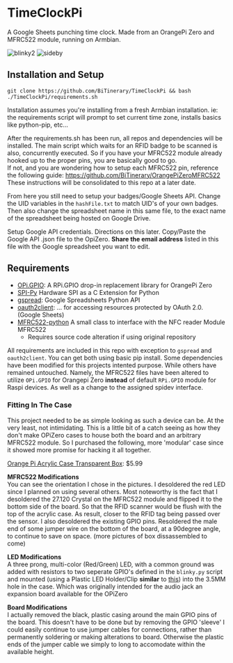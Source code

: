 # TimeClockPi
A Google Sheets punching time clock. Made from an OrangePi Zero and MFRC522 module, running on Armbian.

![blinky2](https://user-images.githubusercontent.com/8212296/33339935-3d6bed48-d440-11e7-80fb-850be5dc8113.gif)
![sideby](https://user-images.githubusercontent.com/8212296/33340459-bd7858d6-d441-11e7-9e00-3e7ec3b27a79.jpg)

## Installation and Setup
`git clone https://github.com/BiTinerary/TimeClockPi && bash ./TimeClockPi/requirements.sh`

Installation assumes you're installing from a fresh Armbian installation. ie: the requirements script will prompt to set current time zone, installs basics like python-pip, etc...

After the requirements.sh has been run, all repos and dependencies will be installed. The main script which waits for an RFID badge to be scanned is also, concurrently executed. So if you have your MFRC522 module already hooked up to the proper pins, you are basically good to go.  
If not, and you are wondering how to setup each MFRC522 pin, reference the following guide: https://github.com/BiTinerary/OrangePiZeroMFRC522  
These instructions will be consolidated to this repo at a later date.

From here you still need to setup your badges/Google Sheets API. Change the UID variables in the `hashFile.txt` to match UID's of your own badges. Then also change the spreadsheet name in this same file, to the exact name of the spreadsheet being hosted on Google Drive.

Setup Google API credentials. Directions on this later. Copy/Paste the Google API .json file to the OpiZero. **Share the email address** listed in this file with the Google spreadsheet you want to edit.

## Requirements
* [OPi.GPIO](https://github.com/rm-hull/OPi.GPIO): A RPi.GPIO drop-in replacement library for OrangePi Zero
* [SPI-Py](https://github.com/lthiery/SPI-Py) Hardware SPI as a C Extension for Python
* [gspread](https://github.com/burnash/gspread): Google Spreadsheets Python API
* [oauth2client](https://github.com/google/oauth2client): ... for accessing resources protected by OAuth 2.0. (Google Sheets)
* [MFRC522-python](https://github.com/mxgxw/MFRC522-python) A small class to interface with the NFC reader Module MFRC522
  * Requires source code alteration if using original repository

All requirements are included in this repo with exception to `gspread` and `oauth2client`. You can get both using basic pip install. Some dependencies have been modified for this projects intented purpose. While others have remained untouched. Namely, the MFRC522 files have been altered to utilize `OPi.GPIO` for Orangepi Zero **instead** of default `RPi.GPIO` module for Raspi devices. As well as a change to the assigned spidev interface.

### Fitting In The Case
This project needed to be as simple looking as such a device can be. At the very least, not intimidating. This is a little bit of a catch seeing as how they don't make OPiZero cases to house both the board and an arbitrary MFRC522 module. So I purchased the following, more 'modular' case since it showed more promise for hacking it all together.

[Orange Pi Acrylic Case Transparent Box](https://www.amazon.com/gp/product/B073W8XCS3/ref=oh_aui_detailpage_o03_s00?ie=UTF8&psc=1): $5.99

**MFRC522 Modifications**  
You can see the orientation I chose in the pictures. I desoldered the red LED since I planned on using several others. Most noteworthy is the fact that I desoldered the 27.120 Crystal on the MFRC522 module and flipped it to the bottom side of the board. So that the RFID scanner would be flush with the top of the acrylic case. As result, closer to the RFID tag being passed over the sensor. I also desoldered the existing GPIO pins. Resoldered the male end of some jumper wire on the bottom of the board, at a 90degree angle, to continue to save on space. (more pictures of box dissassembled to come)

**LED Modifications**  
A three prong, multi-color (Red/Green) LED, with a common ground was added with resistors to two seperate GPIO's defined in the `blinky.py` script and mounted (using a Plastic LED Holder/Clip **similar** to [this](https://www.ebay.com/itm/50pcs-5mm-Plastic-LED-Holders-Clips-Bezels-Mounts-Cases-Housings-Black-New-S5-/281745445114)) into the 3.5MM hole in the case. Which was originally intended for the audio jack an expansion board available for the OPiZero

**Board Modifications**  
I actually removed the black, plastic casing around the main GPIO pins of the board. This doesn't have to be done but by removing the GPIO 'sleeve' I could easily continue to use jumper cables for connections, rather than permanently soldering or making alterations to board. Otherwise the plastic ends of the jumper cable we simply to long to accomodate within the available height.
